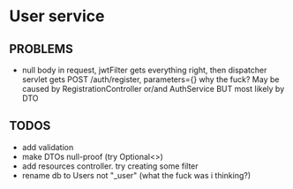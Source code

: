 # User service

## PROBLEMS

- null body in request, jwtFilter gets everything right, then
dispatcher servlet gets POST /auth/register, parameters={}
why the fuck? May be caused by RegistrationController or/and AuthService BUT most likely by DTO

## TODOS

- add validation
- make DTOs null-proof (try Optional<>)
- add resources controller. try creating some filter
- rename db to Users not "_user" (what the fuck was i thinking?)
